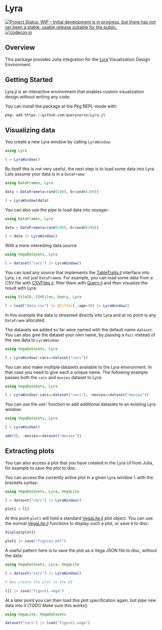 # Lyra

[![Project Status: WIP – Initial development is in progress, but there has not yet been a stable, usable release suitable for the public.](https://www.repostatus.org/badges/latest/wip.svg)](https://www.repostatus.org/#wip)
[![codecov.io](http://codecov.io/github/queryverse/Lyra.jl/coverage.svg?branch=master)](http://codecov.io/github/queryverse/Lyra.jl?branch=master)

## Overview

This package provides Julia integration for the [Lyra](https://github.com/vega/lyra) Visualization Design Environment.

## Getting Started

Lyra.jl is an interactive environment that enables custom visualization design without writing any code.

You can install the package at the Pkg REPL-mode with:

````julia
pkg> add https://github.com/queryverse/Lyra.jl
````

## Visualizing data

You create a new Lyra window by calling `LyraWindow`:

````julia
using Lyra

l = LyraWindow()
````

By itself this is not very useful, the next step is to load some data into Lyra. Lets assume your data is in a `DataFrame`:

````julia
using DataFrames, Lyra

data = DataFrame(a=rand(100), b=randn(100))

l = LyraWindow(data)
````

You can also use the pipe to load data into voyager:

````julia
using DataFrames, Lyra

data = DataFrame(a=rand(100), b=randn(100))

l = data |> LyraWindow()
````

With a more interesting data source

```julia
using VegaDatasets, Lyra

l = dataset("cars") |> LyraWindow()
```

You can load any source that implements the [TableTraits.jl](https://github.com/queryverse/TableTraits.jl) interface into Lyra, i.e. not just `DataFrame`s. For example, you can load some data from a CSV file with [CSVFiles.jl](https://github.com/queryverse/CSVFiles.jl), filter them with [Query.jl](https://github.com/queryverse/Query.jl) and then visualize the result with Lyra:

```julia
using FileIO, CSVFiles, Query, Lyra

l = load("data.csv") |> @filter(_.age>30) |> LyraWindow()
```

In this example the data is streamed directly into Lyra and at no point is any `DataFrame` allocated.

The datasets we added so far were named with the default name `dataset`. You can also give the dataset your own name, by passing a `Pair` instead of the raw data to `LyraWindow`:

```julia
using VegaDatasets, Lyra

l = LyraWindow(:cars=>dataset("cars"))
```

You can also make multiple datasets available to the Lyra environment. In that case you need to give each a unique name. The following example passes both the `cars` and `movies` dataset to Lyra:

```julia
using VegaDatasets, Lyra

l = LyraWindow(:cars=>dataset("cars"), :movies=>dataset("movies"))
```

You can use the `add!` function to add additional datasets to an existing Lyra window:

```julia
using VegaDatasets, Lyra

l = LyraWindow()

add!(l, :movies=>dataset("movies"))
```

## Extracting plots

You can also access a plot that you have created in the Lyra UI from Julia, for example to save the plot to disc.

You can access the currently active plot in a given Lyra window `l` with the brackets syntax:

```julia
using VegaDatasets, Lyra, VegaLite

l = dataset("cars") |> LyraWindow()

plot1 = l[]
```

At this point `plot1` will hold a standard [VegaLite.jl](https://github.com/queryverse/VegaLite.jl) plot object. You can use the normal [VegaLite.jl](https://github.com/queryverse/VegaLite.jl) functions to display such a plot, or save it to disc:

```julia
display(plot1)

plot1 |> save("figure1.pdf")
```

A useful pattern here is to save the plot as a Vega JSON file to disc, without the data:

```julia
using VegaDatasets, Lyra, VegaLite

l = dataset("cars") |> LyraWindow()

# Now create the plot in the UI

l[] |> save("figure1.vega")
```

At a later point you can then load this plot specification again, but pipe new data into it [TODO Make sure this works]:

```julia
using VegaLite, VegaDatasets

dataset("cars") |> load("figure1.vega")
```
